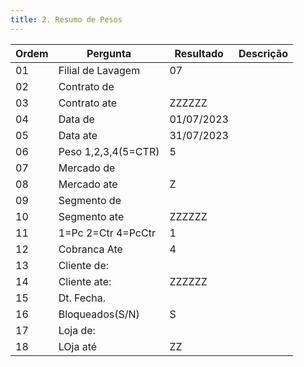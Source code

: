 ```yaml
---
title: 2. Resumo de Pesos
---
```



Ordem | Pergunta | Resultado | Descrição 
----- | -------- | --------- | ---------
01    |Filial de Lavagem |07 |
02    |Contrato de | |
03    |Contrato ate |ZZZZZZ|
04    |Data de |01/07/2023 |
05    |Data ate |31/07/2023 |
06    |Peso 1,2,3,4(5=CTR) |5 |
07    |Mercado de | |
08    |Mercado ate |Z |
09    |Segmento de | |
10    |Segmento ate |ZZZZZZ |
11    |1=Pc 2=Ctr 4=PcCtr |1 |
12    |Cobranca Ate |4|
13    |Cliente de: | |
14    |Cliente ate: |ZZZZZZ |
15    |Dt. Fecha. | |
16    |Bloqueados(S/N) |S    |
17    |Loja de: | |
18    |LOja até |ZZ|